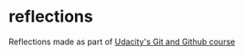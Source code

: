 # reflections

Reflections made as part of [Udacity's Git and Github course](https://www.udacity.com/course/how-to-use-git-and-github--ud775)
